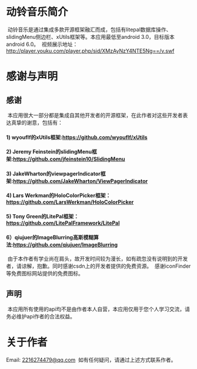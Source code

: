 # 动铃音乐简介
  动铃音乐是通过集成多款开源框架融汇而成，包括有litepal数据库操作、slidingMenu侧边栏、xUtils框架等。本应用最低至android 3.0，目标版本android 6.0。
  视频展示地址：http://player.youku.com/player.php/sid/XMzAyNzY4NTE5Ng==/v.swf
# 感谢与声明
## 感谢
  本应用很大一部分都是集成自其他开发者的开源框架，在此作者对这些开发者表达真挚的谢意，包括有：
#### 1) wyouflf的xUtils框架:https://github.com/wyouflf/xUtils
#### 2) Jeremy Feinstein的slidingMenu框架:https://github.com/jfeinstein10/SlidingMenu
#### 3) JakeWharton的viewpagerIndicator框架:https://github.com/JakeWharton/ViewPagerIndicator
#### 4) Lars Werkman的HoloColorPicker框架：https://github.com/LarsWerkman/HoloColorPicker
#### 5) Tony Green的LitePal框架：https://github.com/LitePalFramework/LitePal
#### 6）qiujuer的ImageBlurring高斯模糊算法:https://github.com/qiujuer/ImageBlurring
  由于本作者有学业尚在肩头，故开发时间较为漫长，如有疏忽没有说明到的开发者，请谅解，抱歉。同时感谢csdn上的开发者提供的免费资源。
  感谢iconFinder等免费图标网站提供的免费图标。
## 声明
  本应用所有使用的api均不是由作者本人自营，本应用仅用于您个人学习交流，请务必维护api作者的合法权益。
# 关于作者
  Email: 2216274479@qq.com
  如有任何疑问，请通过上述方式联系作者。
